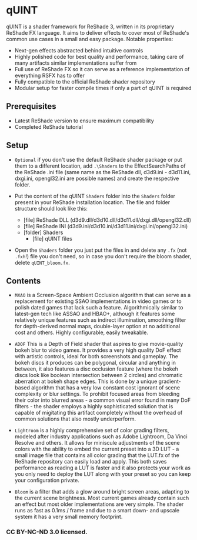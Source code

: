 qUINT
========================================================

qUINT is a shader framework for ReShade 3, written in its proprietary ReShade FX language. It aims to deliver effects to cover most of ReShade's common use cases in a small and easy package. Notable properties:

* Next-gen effects abstracted behind intuitive controls
* Highly polished code for best quality and performance, taking care of many artifacts similar implementations suffer from
* Full use of ReShade FX so it can serve as a reference implementation of everything RSFX has to offer
* Fully compatible to the official ReShade shader repository
* Modular setup for faster compile times if only a part of qUINT is required

Prerequisites
------------------------

- Latest ReShade version to ensure maximum compatibility
- Completed ReShade tutorial

Setup
------------------------

- `Optional` if you don't use the default ReShade shader package or put them to a different location, add `.\Shaders` to the EffectSearchPaths of the ReShade .ini file (same name as the ReShade dll, d3d9.ini - d3d11.ini, dxgi.ini, opengl32.ini are possible names) and create the respective folder.

- Put the content of the qUINT `Shaders` folder into the `Shaders` folder present in your ReShade installation location. The file and folder structure should look like this:

	- [file] ReShade DLL (d3d9.dll/d3d10.dll/d3d11.dll/dxgi.dll/opengl32.dll)
	- [file] ReShade INI (d3d9.ini/d3d10.ini/d3d11.ini/dxgi.ini/opengl32.ini)
	- [folder] Shaders 
		- [file] qUINT files

- Open the `Shaders` folder you just put the files in and delete any `.fx` (not `.fxh`!) file you don't need, so in case you don't require the bloom shader, delete `qUINT_bloom.fx`.

Contents
------------------------

* `MXAO` is a Screen-Space Ambient Occlusion algorithm that can serve as a replacement for existing SSAO implementations in video games or to polish dated games that lack such a feature. Algorithmically similar to latest-gen tech like ASSAO and HBAO+, although it features some relatively unique features such as indirect illumination, smoothing filter for depth-derived normal maps, double-layer option at no additional cost and others. Highly configurable, easily tweakable.

* `ADOF` This is a Depth of Field shader that aspires to give movie-quality bokeh blur to video games. It provides a very high quality DoF effect with artistic controls, ideal for both screenshots and gameplay. The bokeh discs it produces can be polygonal, circular and anything in between, it also features a disc occlusion feature (where the bokeh discs look like boolean intersection between 2 circles) and chromatic aberration at bokeh shape edges. This is done by a unique gradient-based algorithm that has a very low constant cost ignorant of scene complexity or blur settings. 
To prohibit focused areas from bleeding their color into blurred areas - a common visual error found in many DoF filters - the shader employs a highly sophisticated solution that is capable of migitating this artifact completely without the overhead of common solutions that also mostly underperform.

* `Lightroom` is a highly comprehensive set of color grading filters, modeled after industry applications such as Adobe Lightroom, Da Vinci Resolve and others. It allows for miniscule adjustments of the scene colors with the ability to embed the current preset into a 3D LUT - a small image file that contains all color grading that the LUT.fx of the ReShade repository can easily load and apply. This both saves performance as reading a LUT is faster and it also protects your work as you only need to deploy the LUT along with your preset so you can keep your configuration private.

* `Bloom` is a filter that adds a glow around bright screen areas, adapting to the current scene brightness. Most current games already contain such an effect but most older implementations are very simple. The shader runs as fast as 0.1ms / frame and due to a smart down- and upscale system it has a very small memory footprint.

### CC BY-NC-ND 3.0 licensed.
